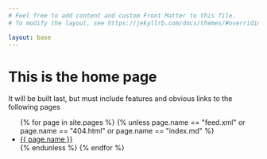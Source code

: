 ```yaml
---
# Feel free to add content and custom Front Matter to this file.
# To modify the layout, see https://jekyllrb.com/docs/themes/#overriding-theme-defaults

layout: base
---
```

<h1>This is the home page</h1>

<p>It will be built last, but must include features and obvious links to the following pages</p>

<ul>
{% for page in site.pages %}
{% unless page.name == "feed.xml" or page.name == "404.html" or page.name == "index.md" %}
<li>
<a href="{{ page.url }}">{{ page.name }}</a>
</li>
{% endunless %}
{% endfor %}
<ul>

